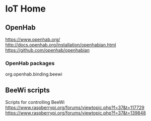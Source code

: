 # IoT Home

## OpenHab
https://www.openhab.org/
http://docs.openhab.org/installation/openhabian.html
https://github.com/openhab/openhabian

### OpenHab packages
org.openhab.binding.beewi


## BeeWi scripts
Scripts for controlling BeeWi
https://www.raspberrypi.org/forums/viewtopic.php?f=37&t=117729
https://www.raspberrypi.org/forums/viewtopic.php?f=37&t=139848
